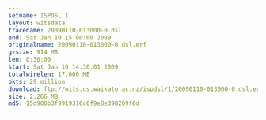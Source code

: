 ```yaml
---
setname: ISPDSL I
layout: witsdata
tracename: 20090110-013000-0.dsl
end: Sat Jan 10 15:00:00 2009
originalname: 20090110-013000-0.dsl.erf
gzsize: 914 MB
len: 0:30:00
start: Sat Jan 10 14:30:01 2009
totalwirelen: 17,600 MB
pkts: 29 million
download: ftp://wits.cs.waikato.ac.nz/ispdsl/1/20090110-013000-0.dsl.erf.gz
size: 2,266 MB
md5: 15d908b3f9919316c6f9e8e398209f6d
---
```

